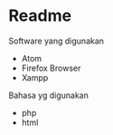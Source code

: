 # Readme
Software yang digunakan
* Atom
* Firefox Browser
* Xampp

Bahasa yg digunakan
* php
* html

